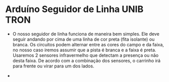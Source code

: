 # Arduíno Seguidor de Linha UNIB TRON # 

- O nosso seguidor de linha funciona de maneira bem simples. Ele deve seguir andando por cima de uma linha de cor preta (fita isolante) ou branca. Os circuitos podem alternar entre as cores do campo e da faixa, no nosso caso iremos assumir que a pista é branca e a faixa é preta. Usaremos 2 sensores infravermelho que detectam a presença ou não desta faixa. De acordo com a combinação dos sensores, o carrinho irá para frente ou virar para um dos lados.

- 
